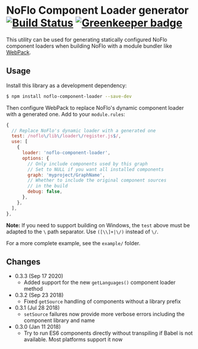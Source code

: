 NoFlo Component Loader generator [![Build Status](https://travis-ci.org/noflo/noflo-component-loader.svg?branch=master)](https://travis-ci.org/noflo/noflo-component-loader) [![Greenkeeper badge](https://badges.greenkeeper.io/noflo/noflo-component-loader.svg)](https://greenkeeper.io/)
================================

This utility can be used for generating statically configured NoFlo component loaders when building NoFlo with a module bundler like [WebPack](https://webpack.js.org/).

## Usage

Install this library as a development dependency:

```bash
$ npm install noflo-component-loader --save-dev
```

Then configure WebPack to replace NoFlo's dynamic component loader with a generated one. Add to your `module.rules`:

```javascript
{
  // Replace NoFlo's dynamic loader with a generated one
  test: /noflo\/lib\/loader\/register.js$/,
  use: [
    {
      loader: 'noflo-component-loader',
      options: {
        // Only include components used by this graph
        // Set to NULL if you want all installed components
        graph: 'myproject/GraphName',
        // Whether to include the original component sources
        // in the build
        debug: false,
      },
    },
  ],
},
```

**Note:** If you need to support building on Windows, the `test` above must be adapted to the `\` path separator. Use `([\\]+|\/)` instead of `\/`.

For a more complete example, see the `example/` folder.

## Changes

* 0.3.3 (Sep 17 2020)
  - Added support for the new `getLanguages()` component loader method
* 0.3.2 (Sep 23 2018)
  - Fixed `getSource` handling of components without a library prefix
* 0.3.1 (Jul 28 2018)
  - `setSource` failures now provide more verbose errors including the component library and name
* 0.3.0 (Jan 11 2018)
  - Try to run ES6 components directly without transpiling if Babel is not available. Most platforms support it now
